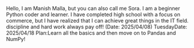 Hello, I am Manish Malla, but you can also call me Sora.
I am a beginner Python coder and learner.
I have completed high school with a focus on commerce,
but I have realized that I can achieve great things in the IT field.
discipline and hard work always pay off!
(Date: 2025/04/08) TuesdayDate: 2025/04/18
Plan:Learn all the basics and then move on to Pandas and NumPy!
